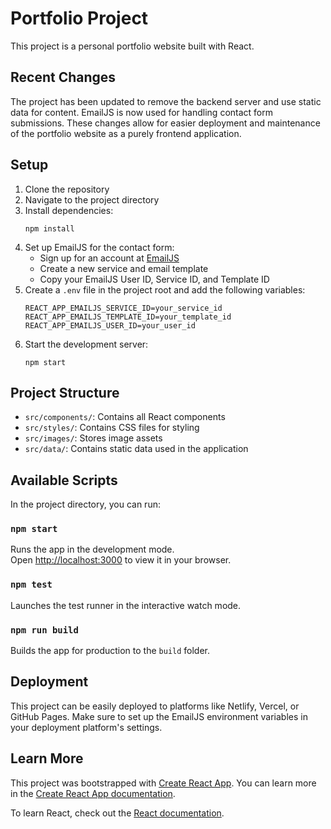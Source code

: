 # Portfolio Project

This project is a personal portfolio website built with React.

## Recent Changes

The project has been updated to remove the backend server and use static data for content. EmailJS is now used for handling contact form submissions. These changes allow for easier deployment and maintenance of the portfolio website as a purely frontend application.

## Setup

1. Clone the repository
2. Navigate to the project directory
3. Install dependencies:
   ```
   npm install
   ```
4. Set up EmailJS for the contact form:
   - Sign up for an account at [EmailJS](https://www.emailjs.com/)
   - Create a new service and email template
   - Copy your EmailJS User ID, Service ID, and Template ID
5. Create a `.env` file in the project root and add the following variables:
   ```
   REACT_APP_EMAILJS_SERVICE_ID=your_service_id
   REACT_APP_EMAILJS_TEMPLATE_ID=your_template_id
   REACT_APP_EMAILJS_USER_ID=your_user_id
   ```
6. Start the development server:
   ```
   npm start
   ```

## Project Structure

- `src/components/`: Contains all React components
- `src/styles/`: Contains CSS files for styling
- `src/images/`: Stores image assets
- `src/data/`: Contains static data used in the application

## Available Scripts

In the project directory, you can run:

### `npm start`

Runs the app in the development mode.\
Open [http://localhost:3000](http://localhost:3000) to view it in your browser.

### `npm test`

Launches the test runner in the interactive watch mode.

### `npm run build`

Builds the app for production to the `build` folder.

## Deployment

This project can be easily deployed to platforms like Netlify, Vercel, or GitHub Pages. Make sure to set up the EmailJS environment variables in your deployment platform's settings.

## Learn More

This project was bootstrapped with [Create React App](https://github.com/facebook/create-react-app). You can learn more in the [Create React App documentation](https://facebook.github.io/create-react-app/docs/getting-started).

To learn React, check out the [React documentation](https://reactjs.org/).
